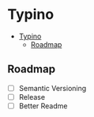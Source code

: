 # Typino

- [Typino](#typino)
  - [Roadmap](#roadmap)

## Roadmap
* [ ] Semantic Versioning
* [ ] Release
* [ ] Better Readme